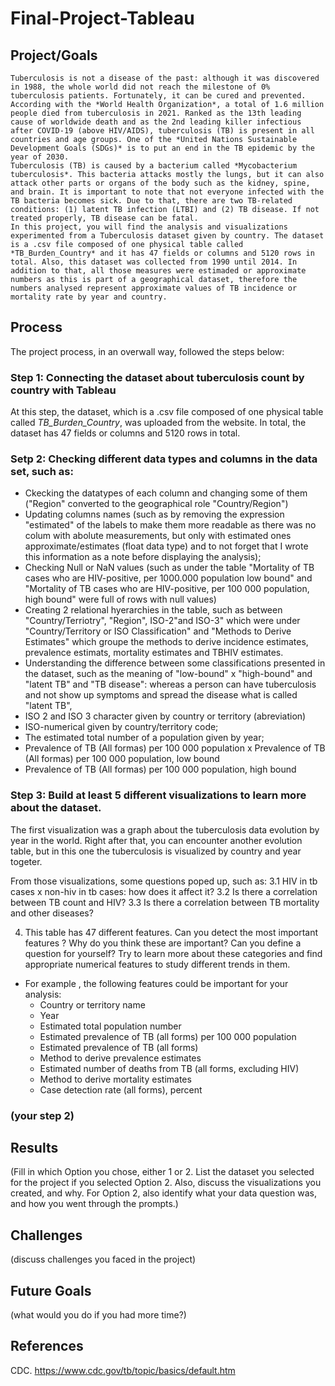 # Final-Project-Tableau

## Project/Goals
    Tuberculosis is not a disease of the past: although it was discovered in 1988, the whole world did not reach the milestone of 0% tuberculosis patients. Fortunately, it can be cured and prevented. According with the *World Health Organization*, a total of 1.6 million people died from tuberculosis in 2021. Ranked as the 13th leading cause of worldwide death and as the 2nd leading killer infectious after COVID-19 (above HIV/AIDS), tuberculosis (TB) is present in all countries and age groups. One of the *United Nations Sustainable Development Goals (SDGs)* is to put an end in the TB epidemic by the year of 2030. 
    Tuberculosis (TB) is caused by a bacterium called *Mycobacterium tuberculosis*. This bacteria attacks mostly the lungs, but it can also attack other parts or organs of the body such as the kidney, spine, and brain. It is important to note that not everyone infected with the TB bacteria becomes sick. Due to that, there are two TB-related conditions: (1) latent TB infection (LTBI) and (2) TB disease. If not treated properly, TB disease can be fatal.
    In this project, you will find the analysis and visualizations experimented from a Tuberculosis dataset given by country. The dataset is a .csv file composed of one physical table called *TB_Burden_Country* and it has 47 fields or columns and 5120 rows in total. Also, this dataset was collected from 1990 until 2014. In addition to that, all those measures were estimaded or approximate numbers as this is part of a geographical dataset, therefore the numbers analysed represent approximate values of TB incidence or mortality rate by year and country.

## Process
The project process, in an overwall way, followed the steps below:

### Step 1: Connecting the dataset about tuberculosis count by country with Tableau
At this step, the dataset, which is a .csv file composed of one physical table called *TB_Burden_Country*, was uploaded from the website. In total, the dataset has 47 fields or columns and 5120 rows in total.

### Setp 2: Checking different data types and columns in the data set, such as:
- Ckecking the datatypes of each column and changing some of them ("Region" converted to the geographical role "Country/Region")
- Updating columns names (such as by removing the expression "estimated" of the labels to make them more readable as there was no colum with abolute measurements, but only with estimated ones approximate/estimates (float data type) and to not forget that I wrote this information as a note before displaying the analysis);
- Checking Null or NaN values (such as under the table "Mortality of TB cases who are HIV-positive, per 1000.000 population low bound" and "Mortality of TB cases who are HIV-positive, per 100 000 population, high bound" were full of rows with null values)
- Creating 2 relational hyerarchies in the table, such as between "Country/Terriotry", "Region", ISO-2"and ISO-3" which were under "Country/Territory or ISO Classification" and "Methods to Derive Estimates" which groupe the methods to derive incidence estimates, prevalence estimats, mortality estimates and TBHIV estimates.
- Understanding the difference between some classifications presented in the dataset, such as the meaning of "low-bound" x "high-bound" and "latent TB" and "TB disease": whereas a person can have tuberculosis and not show up symptoms and spread the disease what is called "latent TB",
- ISO 2 and ISO 3 character given by country or territory (abreviation)
- ISO-numerical given by country/territory code;
- The estimated total number of a population given by year;
- Prevalence of TB (All formas) per 100 000 population x Prevalence of TB (All formas) per 100 000 population, low bound
- Prevalence of TB (All formas) per 100 000 population, high bound

### Step 3: Build at least 5 different visualizations to learn more about the dataset. 
The first visualization was a graph about the tuberculosis data evolution by year in the world. Right after that, you can encounter another evolution table, but in this one the tuberculosis is visualized by country and year togeter.

From those visualizations, some questions poped up, such as:
3.1 HIV in tb cases x non-hiv in tb cases: how does it affect it?
3.2 Is there a correlation between TB count and HIV?
3.3 Is there a correlation between TB mortality and other diseases?





4. This table has 47 different features. Can you detect the most important features ? Why do you think these are important? Can you define a question for yourself? Try to learn more about these categories and find appropriate numerical features to study different trends in them. 
  - For example , the following features could be important for your analysis:
    - Country or territory name
    - Year
    - Estimated total population number
    - Estimated prevalence of TB (all forms) per 100 000 population
    - Estimated prevalence of TB (all forms)
    - Method to derive prevalence estimates
    - Estimated number of deaths from TB (all forms, excluding HIV)
    - Method to derive mortality estimates
    - Case detection rate (all forms), percent



### (your step 2)

## Results
(Fill in which Option you chose, either 1 or 2. List the dataset you selected for the project if you selected Option 2. Also, discuss the visualizations you created, and why. For Option 2, also identify what your data question was, and how you went through the prompts.)

## Challenges 
(discuss challenges you faced in the project)

## Future Goals
(what would you do if you had more time?)

## References
CDC. https://www.cdc.gov/tb/topic/basics/default.htm